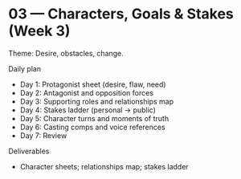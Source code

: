 # 03 — Characters, Goals & Stakes (Week 3)

Theme: Desire, obstacles, change.

Daily plan
- Day 1: Protagonist sheet (desire, flaw, need)
- Day 2: Antagonist and opposition forces
- Day 3: Supporting roles and relationships map
- Day 4: Stakes ladder (personal → public)
- Day 5: Character turns and moments of truth
- Day 6: Casting comps and voice references
- Day 7: Review

Deliverables
- Character sheets; relationships map; stakes ladder
